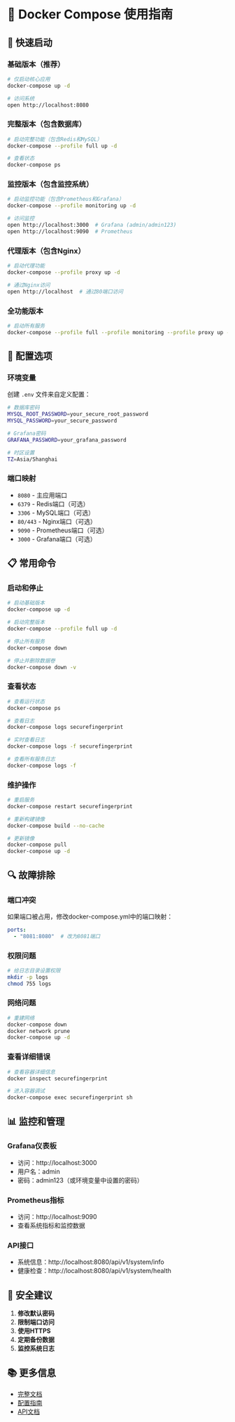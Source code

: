 # 🐳 Docker Compose 使用指南

## 🚀 快速启动

### 基础版本（推荐）
```bash
# 仅启动核心应用
docker-compose up -d

# 访问系统
open http://localhost:8080
```

### 完整版本（包含数据库）
```bash
# 启动完整功能（包含Redis和MySQL）
docker-compose --profile full up -d

# 查看状态
docker-compose ps
```

### 监控版本（包含监控系统）
```bash
# 启动监控功能（包含Prometheus和Grafana）
docker-compose --profile monitoring up -d

# 访问监控
open http://localhost:3000  # Grafana (admin/admin123)
open http://localhost:9090  # Prometheus
```

### 代理版本（包含Nginx）
```bash
# 启动代理功能
docker-compose --profile proxy up -d

# 通过Nginx访问
open http://localhost  # 通过80端口访问
```

### 全功能版本
```bash
# 启动所有服务
docker-compose --profile full --profile monitoring --profile proxy up -d
```

## 🔧 配置选项

### 环境变量
创建 `.env` 文件来自定义配置：

```bash
# 数据库密码
MYSQL_ROOT_PASSWORD=your_secure_root_password
MYSQL_PASSWORD=your_secure_password

# Grafana密码
GRAFANA_PASSWORD=your_grafana_password

# 时区设置
TZ=Asia/Shanghai
```

### 端口映射
- `8080` - 主应用端口
- `6379` - Redis端口（可选）
- `3306` - MySQL端口（可选）
- `80/443` - Nginx端口（可选）
- `9090` - Prometheus端口（可选）
- `3000` - Grafana端口（可选）

## 📋 常用命令

### 启动和停止
```bash
# 启动基础版本
docker-compose up -d

# 启动完整版本
docker-compose --profile full up -d

# 停止所有服务
docker-compose down

# 停止并删除数据卷
docker-compose down -v
```

### 查看状态
```bash
# 查看运行状态
docker-compose ps

# 查看日志
docker-compose logs securefingerprint

# 实时查看日志
docker-compose logs -f securefingerprint

# 查看所有服务日志
docker-compose logs -f
```

### 维护操作
```bash
# 重启服务
docker-compose restart securefingerprint

# 重新构建镜像
docker-compose build --no-cache

# 更新镜像
docker-compose pull
docker-compose up -d
```

## 🔍 故障排除

### 端口冲突
如果端口被占用，修改docker-compose.yml中的端口映射：
```yaml
ports:
  - "8081:8080"  # 改为8081端口
```

### 权限问题
```bash
# 给日志目录设置权限
mkdir -p logs
chmod 755 logs
```

### 网络问题
```bash
# 重建网络
docker-compose down
docker network prune
docker-compose up -d
```

### 查看详细错误
```bash
# 查看容器详细信息
docker inspect securefingerprint

# 进入容器调试
docker-compose exec securefingerprint sh
```

## 📊 监控和管理

### Grafana仪表板
- 访问：http://localhost:3000
- 用户名：admin
- 密码：admin123（或环境变量中设置的密码）

### Prometheus指标
- 访问：http://localhost:9090
- 查看系统指标和监控数据

### API接口
- 系统信息：http://localhost:8080/api/v1/system/info
- 健康检查：http://localhost:8080/api/v1/system/health

## 🔐 安全建议

1. **修改默认密码**
2. **限制端口访问**
3. **使用HTTPS**
4. **定期备份数据**
5. **监控系统日志**

## 📚 更多信息

- [完整文档](README.md)
- [配置指南](configs/config.yaml)
- [API文档](build-docker.md)
